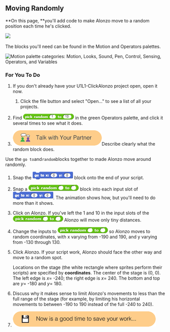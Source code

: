 ## Moving Randomly

**On this page, **you'll add code to make Alonzo move to a random position each time he's clicked.

![](http://bjc.edc.org/bjc-r/img/1-introduction/alonzo-hopping.gif)

The blocks you'll need can be found in the Motion and Operators palettes.

![](http://bjc.edc.org/bjc-r/img/1-introduction/palette-categories%28operators-motion-circled%29.png "Motion palette categories: Motion, Looks, Sound, Pen, Control, Sensing, Operators, and Variables")

### For You To Do

1. If you don't already have your U1L1-ClickAlonzo project open, open it now.

   1. Click the file button and select "Open..." to see a list of all your projects.

2. Find ![](/assets/random-1-10.png) in the green Operators palette, and click it several times to see what it does.

3. ![](/assets/talk_with_partner.png)Describe clearly what the random block does.

Use the `go to`and`random`blocks together to made Alonzo move around randomly.

1. Snap the ![](/assets/goto_block.png) block onto the end of your script.

2. Snap a ![](/assets/random_block.png) block into each input slot of ![](/assets/goto_block.png). The animation shows how, but you'll need to do more than it shows.

3. Click on Alonzo. If you've left the 1 and 10 in the input slots of the ![](/assets/random_block.png) Alonzo will move only tiny distances.

4. Change the inputs to ![](/assets/random_block.png) so Alonzo moves to random coordinates, with x varying from -190 and 190, and y varying from -130 through 130.

5. Click Alonzo. If your script work, Alonzo should face the other way and move to a random spot.

   Locations on the stage \(the white rectangle where sprites perform their scripts\) are specified by **coordinates**. The center   of the stage is \(0, 0\). The left edge is _x_= -240; the right edge is _x_= 240. The bottom and top are _y_= -180 and _y_= 180.

6. Discuss why it makes sense to limit Alonzo's movements to less than the full range of the stage \(for example, by limiting his horizontal movements to between -190 to 190 instead of the full -240 to 240\).

7. ![](/assets/save.png)



